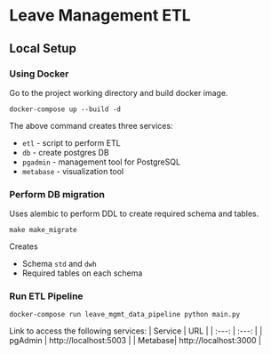 # Leave Management ETL

## Local Setup
### Using Docker
Go to the project working directory and build docker image.
```
docker-compose up --build -d
```
The above command creates three services:
- `etl` - script to perform ETL
- `db` - create postgres DB
- `pgadmin` - management tool for PostgreSQL
- `metabase` - visualization tool

### Perform DB migration
Uses alembic to perform DDL to create required schema and tables.
```
make make_migrate
```
Creates 
- Schema `std` and `dwh`
- Required tables on each schema

### Run ETL Pipeline
```
docker-compose run leave_mgmt_data_pipeline python main.py
```
Link to access the following services:
| Service | URL   |
| :---:   | :---: |
| pgAdmin | http://localhost:5003 |
| Metabase| http://localhost:3000 |
